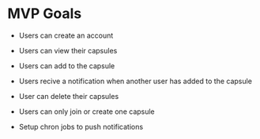# MVP Goals

- Users can create an account
- Users can view their capsules
- Users can add to the capsule
- Users recive a notification when another user has added to the capsule
- User can delete their capsules
- Users can only join or create one capsule

- Setup chron jobs to push notifications

